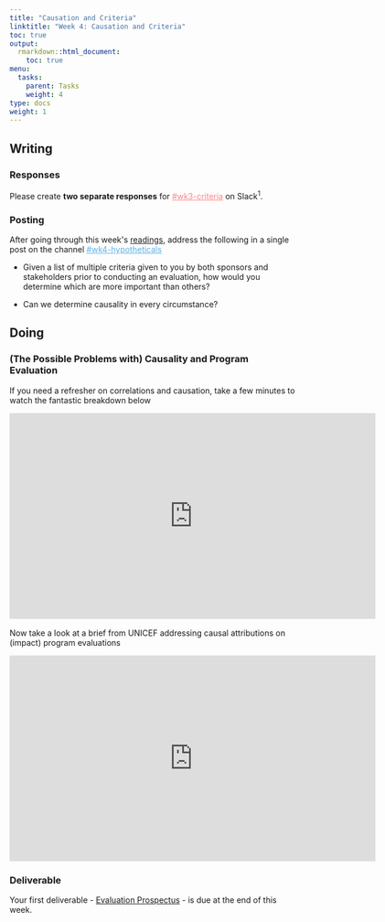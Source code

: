 ```yaml
---
title: "Causation and Criteria"
linktitle: "Week 4: Causation and Criteria"
toc: true
output:
  rmarkdown::html_document:
    toc: true
menu:
  tasks:
    parent: Tasks
    weight: 4
type: docs
weight: 1
---
```


## Writing

### Responses

Please create **two separate responses** for <a href="https://edp617spring2023.slack.com/archives/C04LEHZTFFD" target="_blank" style='color:#ff8384;'>#wk3-criteria</a> on Slack<sup>1</sup>. 

### Posting
After going through this week's [readings](/readings/04-readings), address the following in a single post on the channel <a href="https://edp617spring2023.slack.com/archives/C04MUEDMDSM" target="_blank" style='color:#5eb0e5;'>#wk4-hypotheticals</a>

  + Given a list of multiple criteria given to you by both sponsors and stakeholders prior to conducting an evaluation, how would you determine which are more important than others?
  
  + Can we determine causality in every circumstance?
  
## Doing
  
### (The Possible Problems with) Causality and Program Evaluation

If you need a refresher on correlations and causation, take a few minutes to watch the fantastic breakdown below

<center>
<iframe src="https://www.youtube.com/embed/HUti6vGctQM" width="640" height="360" frameborder="0" allow="fullscreen" style="display: block; margin: 0 auto 1rem;"></iframe>
</center>

Now take a look at a brief from UNICEF addressing causal attributions on (impact) program evaluations 

<center>
<iframe src="https://www.youtube.com/embed/4lv3DJFBLqI" width="640" height="360" frameborder="0" allow="fullscreen" style="display: block; margin: 0 auto 1rem;"></iframe>
</center>

### Deliverable

Your first deliverable - [Evaluation Prospectus](/deliverables/01-evaluation-prospectus/) - is due at the end of this week.
